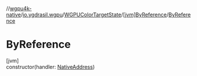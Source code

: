 //[wgpu4k-native](../../../../index.md)/[io.ygdrasil.wgpu](../../index.md)/[WGPUColorTargetState](../index.md)/[[jvm]ByReference](index.md)/[ByReference](-by-reference.md)

# ByReference

[jvm]\
constructor(handler: [NativeAddress](../../../ffi/-native-address/index.md))